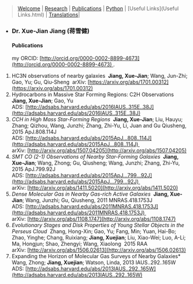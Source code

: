
> [Welcome](Welcome.html) | [Research](Research.html) | [Publications](Publications.html) | [Python](Python.html) | [Useful Links](Useful Links.html) | [Translations](Translations.html)|

- ### Dr. Xue-Jian Jiang (蒋雪健)

  #### Publications

  my ORCID: [http://orcid.org/0000-0002-8899-4673](http://orcid.org/0000-0002-8899-4673) .

1. HC3N observations of nearby galaxies 
   **Jiang, Xue-Jian**; Wang, Jun-Zhi; Gao, Yu; Gu, Qiu-Sheng 
   arXiv: [https://arxiv.org/abs/1701.00312](https://arxiv.org/abs/1701.00312)
2. Hydrocarbons in Massive Star Forming Regions: C2H Observations 
   **Jiang, Xue-Jian**; Gao, Yu 
   ADS: [http://adsabs.harvard.edu/abs/2016IAUS..315E..38J](http://adsabs.harvard.edu/abs/2016IAUS..315E..38J)
3. *CCH in High Mass Star-Forming Regions* 
   **Jiang, Xue-Jian**; Liu, Hauyu; Zhang; Qizhou, Wang, Junzhi; Zhang, Zhi-Yu, Li, Juan and Gu Qiusheng, 2015 ApJ.808.114J 
   ADS: [http://adsabs.harvard.edu/abs/2015ApJ...808..114J](http://adsabs.harvard.edu/abs/2015ApJ...808..114J) 
   arXiv: [http://arxiv.org/abs/1507.04205](http://arxiv.org/abs/1507.04205)
4. *SMT CO (2-1) Observations of Nearby Star-Forming Galaxies* 
   **Jiang, Xue-Jian**; Wang, Zhong; Gu, Qiusheng; Wang, Junzhi; Zhang, Zhi-Yu, 2015 ApJ.799.92J 
   ADS: [http://adsabs.harvard.edu/abs/2015ApJ...799...92J](http://adsabs.harvard.edu/abs/2015ApJ...799...92J) 
   arXiv: [http://arxiv.org/abs/1411.5020](http://arxiv.org/abs/1411.5020)
5. *Dense Molecular Gas in Nearby Gas-rich Active Galaxies* 
   **Jiang, Xue-Jian**; Wang, Junzhi; Gu, Qiusheng, 2011 MNRAS.418.1753J 
   ADS: [http://adsabs.harvard.edu/abs/2011MNRAS.418.1753J](http://adsabs.harvard.edu/abs/2011MNRAS.418.1753J) 
   arXiv: [http://arxiv.org/abs/1108.1747](http://arxiv.org/abs/1108.1747)
6. *Evolutionary Stages and Disk Properties of Young Stellar Objects in the Perseus Cloud* 
   Zhang, Hong-Xin; Gao, Yu; Fang, Min; Yuan, Hai-Bo; Zhao, Yinghe; Chang, Ruixiang; **Jiang, Xuejian**; Liu, Xiao-Wei; Luo, A-Li; Ma, Hongjun; Shao, Zhengyi; Wang, Xiaolong 
   2015 RAA 
   arXiv: [http://arxiv.org/abs/1506.02613](http://arxiv.org/abs/1506.02613)
7. Expanding the Horizon of Molecular Gas Surveys of Nearby Galaxies* 
   Wang, Zhong; **Jiang, Xuejian**; Watson, Linda, 2013 IAUS..292..165W 
   ADS: [http://adsabs.harvard.edu/abs/2013IAUS..292..165W](http://adsabs.harvard.edu/abs/2013IAUS..292..165W)